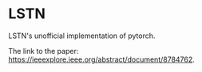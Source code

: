 # LSTN
LSTN's unofficial implementation of pytorch.

The link to the paper: <https://ieeexplore.ieee.org/abstract/document/8784762>. 

